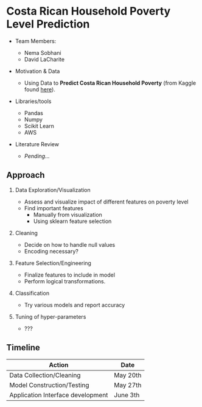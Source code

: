 # Costa Rican Household Poverty Level Prediction

- Team Members:
    - Nema Sobhani
    - David LaCharite

- Motivation & Data
    - Using Data to **Predict Costa Rican Household Poverty** (from Kaggle found [here](https://www.kaggle.com/c/costa-rican-household-poverty-prediction)).

- Libraries/tools
    - Pandas
    - Numpy
    - Scikit Learn
    - AWS

- Literature Review
    - *Pending...*

## Approach

1.  Data Exploration/Visualization
    -  Assess and visualize impact of different features on poverty level
    -  Find important features
        -  Manually from visualization
        -  Using sklearn feature selection

2.  Cleaning
    -  Decide on how to handle null values
    -  Encoding necessary? 
    
3.  Feature Selection/Engineering
    -  Finalize features to include in model
    -  Perform logical transformations.
    
4.  Classification
    -  Try various models and report accuracy
    
5.  Tuning of hyper-parameters
    -  ???


## Timeline

Action | Date
--- | --- 
Data Collection/Cleaning | May 20th
Model Construction/Testing | May 27th
Application Interface development | June 3th
